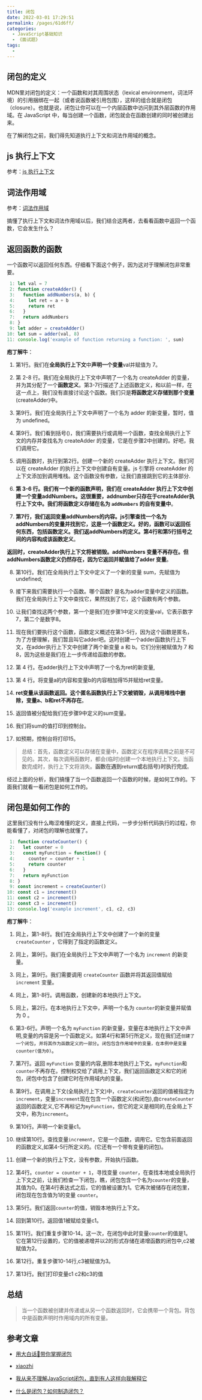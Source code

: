 ```yaml
---
title: 闭包
date: 2022-03-01 17:29:51
permalink: /pages/61d6ff/
categories:
  - JavaScript基础知识
  - 《面试题》
tags:
  - 
---
```


## 闭包的定义

MDN里对闭包的定义：一个函数和对其周围状态（lexical environment，词法环境）的引用捆绑在一起（或者说函数被引用包围），这样的组合就是闭包（closure）。也就是说，闭包让你可以在一个内层函数中访问到其外层函数的作用域。在 JavaScript 中，每当创建一个函数，闭包就会在函数创建的同时被创建出来。

在了解闭包之前，我们得先知道执行上下文和词法作用域的概念。

## js 执行上下文

参考：[js 执行上下文](./08.执行上下文.md)

##  词法作用域
参考：[词法作用域](./01.作用域.md)

搞懂了执行上下文和词法作用域以后，我们结合这两者，去看看函数中返回一个函数，它会发生什么？

## 返回函数的函数

一个函数可以返回任何东西。仔细看下面这个例子，因为这对于理解闭包非常重要。

```js
 1: let val = 7
 2: function createAdder() {
 3:   function addNumbers(a, b) {
 4:     let ret = a + b
 5:     return ret
 6:   }
 7:   return addNumbers
 8: }
 9: let adder = createAdder()
10: let sum = adder(val, 8)
11: console.log('example of function returning a function: ', sum)
```


**庖丁解牛**：


1. 第1行。我们在**全局执行上下文**中**声明一个变量**val并赋值为 7。

2. 第 2-8 行。我们在全局执行上下文中声明了一个名为 createAdder 的变量，并为其分配了一个**函数定义**。第3-7行描述了上述函数定义，和以前一样，在这一点上，我们没有直接讨论这个函数。我们只是**将函数定义存储到那个变量**(createAdder)中。

3. 第9行。我们在全局执行上下文中声明了一个名为 adder 的新变量，暂时，值为 undefined。

4. 第9行。我们看到括号()，我们需要执行或调用一个函数，查找全局执行上下文的内存并查找名为 createAdder 的变量，它是在步骤2中创建的。好吧，我们调用它。

5. 调用函数时，执行到第2行。创建一个新的 createAdder 执行上下文。我们可以在 createAdder 的执行上下文中创建自有变量。js 引擎将 createAdder 的上下文添加到调用堆栈。这个函数没有参数，让我们直接跳到它的主体部分.

6. **第 3-6 行。我们有一个新的函数声明，我们在 createAdder 执行上下文中创建一个变量addNumbers。这很重要，addnumber只存在于createAdder执行上下文中。我们将函数定义存储在名为 `addNumbers` 的自有变量中**。

7. **第7行，我们返回变量addNumbers的内容。js引擎查找一个名为addNumbers的变量并找到它，这是一个函数定义。好的，函数可以返回任何东西，包括函数定义。我们返addNumbers的定义。第4行和第5行括号之间的内容构成该函数定义**。

**返回时，createAdder执行上下文将被销毁。addNumbers 变量不再存在。但addNumbers函数定义仍然存在，因为它返回并赋值给了adder 变量**。

8. 第10行。我们在全局执行上下文中定义了一个新的变量 sum，先赋值为 undefined;

9. 接下来我们需要执行一个函数。哪个函数? 是名为adder变量中定义的函数。我们在全局执行上下文中查找它，果然找到了它，这个函数有两个参数。

10. 让我们查找这两个参数，第一个是我们在步骤1中定义的变量val，它表示数字7，第二个是数字8。

11. 现在我们要执行这个函数，函数定义概述在第3-5行，因为这个函数是匿名，为了方便理解，我们暂且叫它adder吧。这时创建一个adder函数执行上下文，在adder执行上下文中创建了两个新变量 a 和 b。它们分别被赋值为 7 和 8，因为这些是我们在上一步传递给函数的参数。

12. 第 4 行。在adder执行上下文中声明了一个名为ret的新变量,

13. 第 4 行。将变量a的内容和变量b的内容相加得15并赋给ret变量。

14. **ret变量从该函数返回。这个匿名函数执行上下文被销毁，从调用堆栈中删除，变量a、b和ret不再存在**。

15. 返回值被分配给我们在步骤9中定义的sum变量。

16. 我们将sum的值打印到控制台。

17. 如预期，控制台将打印15。

> 总结：首先，函数定义可以存储在变量中，函数定义在程序调用之前是不可见的。其次，每次调用函数时，都会(临时)创建一个本地执行上下文。当函数完成时，执行上下文将消失。**函数在遇到return或右括号}时执行完成**。

经过上面的分析，我们搞懂了当一个函数返回一个函数的时候，是如何工作的。下面我们就看一看闭包是如何工作的。

## 闭包是如何工作的

这里我们没有什么晦涩难懂的定义，直接上代码，一步步分析代码执行的过程，你能看懂了，对闭包的理解也就懂了。

```js
 1: function createCounter() {
 2:   let counter = 0
 3:   const myFunction = function() {
 4:     counter = counter + 1
 5:     return counter
 6:   }
 7:   return myFunction
 8: }
 9: const increment = createCounter()
10: const c1 = increment()
11: const c2 = increment()
12: const c3 = increment()
13: console.log('example increment', c1, c2, c3)
```

**庖丁解牛**：

1. 同上，第1-8行。我们在全局执行上下文中创建了一个新的变量 `createCounter` ，它得到了指定的函数定义。

2. 同上，第9行。我们在全局执行上下文中声明了一个名为 `increment` 的新变量。

3. 同上，第9行。我们需要调用 `createCounter` 函数并将其返回值赋给 `increment`  变量。

4. 同上，第1-8行。调用函数，创建新的本地执行上下文。

5. 同上，第2行。在本地执行上下文中，声明一个名为 `counter`的新变量并赋值为 0 。

6. 第3-6行。声明一个名为 `myFunction` 的新变量，变量在本地执行上下文中声明,变量的内容是另一个函数定义。如第4行和第5行所定义，现在我们还`创建了一个闭包`，`并将其作为函数定义的一部分`。`闭包包含作用域中的变量，在本例中是变量counter(值为0)`。

7. 第7行。返回 `myFunction` 变量的内容,删除本地执行上下文。`myFunction`和`counter`不再存在。控制权交给了调用上下文，我们返回函数定义和它的闭包，闭包中包含了创建它时在作用域内的变量。

8. 第9行。在调用上下文(全局执行上下文)中，`createCounter`返回的值被指定为`increment`，变量`increment`现在包含一个函数定义(和闭包),由c`reateCounter`返回的函数定义,它不再标记为`myFunction`，但它的定义是相同的,在全局上下文中，称为`increment`。

9. 第10行。声明一个新变量c1。

10. 继续第10行。查找变量`increment`，它是一个函数，调用它。它包含前面返回的函数定义,如第4-5行所定义的。(它还有一个带有变量的闭包)。

11. 创建一个新的执行上下文，没有参数，开始执行函数。

12. 第4行。`counter = counter + 1`，寻找变量 `counter`，在查找本地或全局执行上下文之前，让我们检查一下闭包，瞧，闭包包含一个名为`counter`的变量，其值为0。在第4行表达式之后，它的值被设置为1。它再次被储存在闭包里，闭包现在包含值为1的变量 `counter`。

13. 第5行。我们返回`counter`的值，销毁本地执行上下文。

14. 回到第10行。返回值1被赋给变量c1。

15. 第11行。我们重复步骤10-14。这一次，在闭包中此时变量`counter`的值是1。它在第12行设置的，它的值被递增并以2的形式存储在递增函数的闭包中,c2被赋值为2。

16. 第12行。重复步骤10-14行,c3被赋值为3。

17. 第13行。我们打印变量c1 c2和c3的值

## 总结

> 当一个函数被创建并传递或从另一个函数返回时，它会携带一个背包。背包中是函数声明时作用域内的所有变量。

## 参考文章

- [用大白话🙌带你掌握闭包](https://juejin.cn/post/7051604174357676062)

- [xiaozhi](https://github.com/qq449245884/xiaozhi)

- [我从来不理解JavaScript闭包，直到有人这样向我解释它](https://juejin.cn/post/6844903858636849159)

- [什么是闭包？如何制造闭包？](https://github.com/su37josephxia/frontend-interview/blob/main/day/01-js/Day08-%E4%BB%80%E4%B9%88%E6%98%AF%E9%97%AD%E5%8C%85.md)